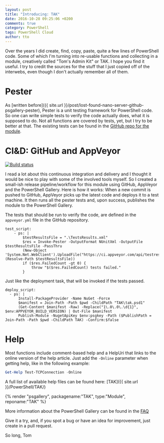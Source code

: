 ```yaml
---
layout: post
title: "Introducing: TAK"
date: 2016-10-28 09:25:06 +0200
comments: true
category: PowerShell
tags: PowerShell Cloud
author: tto
---
```

Over the years I did create, find, copy, paste, quite a few lines of PowerShell code. Some of which I'm turning into re-usable functions and collecting in a module, creatively called "Tom's Admin Kit" or TAK. I hope you find it useful.
I try to credit the sources for the stuff that I just copied off of the interwebs, even though I don't actually remember all of them.

<!-- more -->

# Pester
As [written before]({{ site.url }}/post/lost-found-nano-server-github-psgallery-pester), Pester is  a unit testing framework for PowerShell code. So one can write simple tests to verify the code actually does, what it is supposed to do. Not all functions are covered by tests, yet, but I try to be better at that. The existing tests can be found in the [GitHub repo for the module](https://github.com/tomtorggler/TAK/blob/master/tak.tests.ps1).

# CI&D: GitHub and AppVeyor
[![Build status](https://ci.appveyor.com/api/projects/status/22d1idxb0f5akute?svg=true)](https://ci.appveyor.com/project/tomtorggler/tak)

I read a lot about this continuous integration and delivery and I thought it would be nice to play with some of the involved tools myself. So I created a small-ish release pipeline/workflow for this module using GitHub, AppVeyor and the PowerShell Gallery. Here is how it works: When a new commit is pushed to GitHub, AppVeyor picks up the latest code and deploys it to a test machine. It then runs all the pester tests and, upon success, publishes the module to the PowerShell Gallery.

The tests that should be run to verify the code, are defined in the `appveyor.yml` file in the GitHub repository.

```
test_script:
    - ps: |
        $testResultsFile = ".\TestsResults.xml"
        $res = Invoke-Pester -OutputFormat NUnitXml -OutputFile $testResultsFile -PassThru
        (New-Object 'System.Net.WebClient').UploadFile("https://ci.appveyor.com/api/testresults/nunit/$($env:APPVEYOR_JOB_ID)", (Resolve-Path $testResultsFile))
        if ($res.FailedCount -gt 0) {
            throw "$($res.FailedCount) tests failed."
        }
```


Just like the deployment task, that will be invoked if the tests passed.


```
deploy_script:
  - ps: |
      Install-PackageProvider -Name NuGet -Force
      $manifest = Join-Path -Path $pwd -ChildPath "TAK\tak.psd1"
      (Get-Content $manifest -Raw) -Replace("1\.0\.0\.\d{1}", $env:APPVEYOR_BUILD_VERSION) | Out-File $manifest
      Publish-Module -NugetApiKey $env:psgkey -Path ($PublishPath = Join-Path -Path $pwd -ChildPath TAK) -Confirm:$false

```

# Help
Most functions include comment-based help and a HelpUri that links to the online version of the help article. Just add the `-Online` parameter when getting help, like in the following example:

```powershell
Get-Help Test-TCPConnection -Online
```

A full list of available help files can be found here: [TAK]({{ site.url }}/PowerShell/TAK/)


{% render "psgallery", packagename:"TAK", type:"Module", reponame:"TAK" %}


More information about the PowerShell Gallery can be found in the [FAQ](https://msdn.microsoft.com/en-us/powershell/gallery/psgallery/psgallery_faqs)


Give it a try, and, if you spot a bug or have an idea for improvement, just create in a pull request.

So long,
Tom
